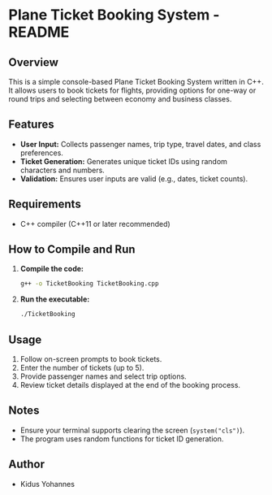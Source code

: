 
# Plane Ticket Booking System - README

## Overview
This is a simple console-based Plane Ticket Booking System written in C++. It allows users to book tickets for flights, providing options for one-way or round trips and selecting between economy and business classes.

## Features
- **User Input:** Collects passenger names, trip type, travel dates, and class preferences.
- **Ticket Generation:** Generates unique ticket IDs using random characters and numbers.
- **Validation:** Ensures user inputs are valid (e.g., dates, ticket counts).

## Requirements
- C++ compiler (C++11 or later recommended)

## How to Compile and Run
1. **Compile the code:**
   ```bash
   g++ -o TicketBooking TicketBooking.cpp
   ```

2. **Run the executable:**
   ```bash
   ./TicketBooking
   ```

## Usage
1. Follow on-screen prompts to book tickets.
2. Enter the number of tickets (up to 5).
3. Provide passenger names and select trip options.
4. Review ticket details displayed at the end of the booking process.

## Notes
- Ensure your terminal supports clearing the screen (`system("cls")`).
- The program uses random functions for ticket ID generation.

## Author
- Kidus Yohannes
